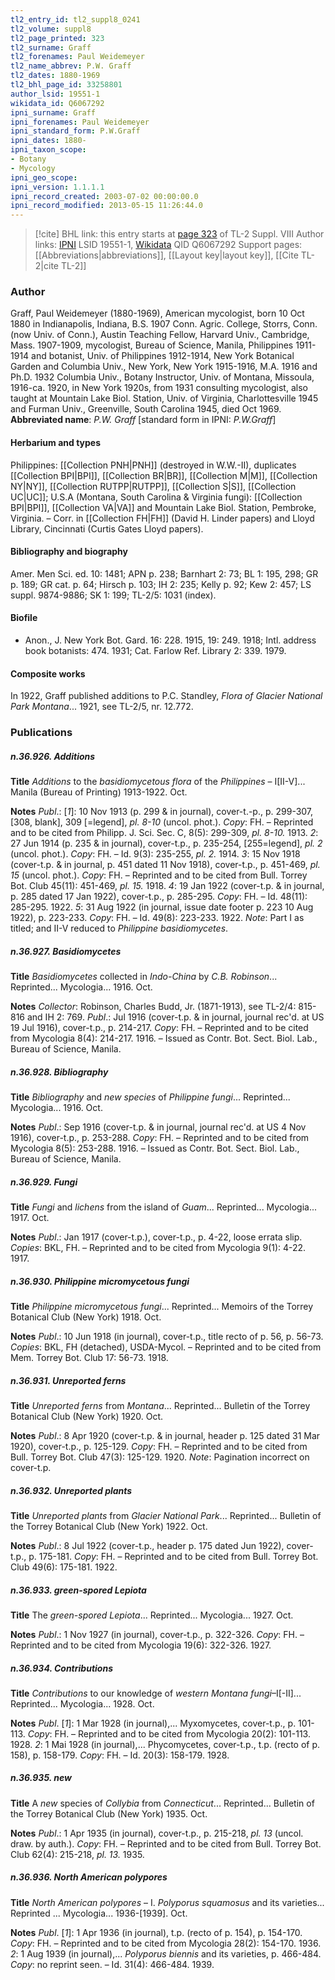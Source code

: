 ```yaml
---
tl2_entry_id: tl2_suppl8_0241
tl2_volume: suppl8
tl2_page_printed: 323
tl2_surname: Graff
tl2_forenames: Paul Weidemeyer
tl2_name_abbrev: P.W. Graff
tl2_dates: 1880-1969
tl2_bhl_page_id: 33258801
author_lsid: 19551-1
wikidata_id: Q6067292
ipni_surname: Graff
ipni_forenames: Paul Weidemeyer
ipni_standard_form: P.W.Graff
ipni_dates: 1880-
ipni_taxon_scope: 
- Botany
- Mycology
ipni_geo_scope: 
ipni_version: 1.1.1.1
ipni_record_created: 2003-07-02 00:00:00.0
ipni_record_modified: 2013-05-15 11:26:44.0
---
```


> [!cite] BHL link: this entry starts at [page 323](https://www.biodiversitylibrary.org/page/33258801) of TL-2 Suppl. VIII
> Author links: [IPNI](https://www.ipni.org/a/19551-1) LSID 19551-1, [Wikidata](https://www.wikidata.org/wiki/Q6067292) QID Q6067292
> Support pages: [[Abbreviations|abbreviations]], [[Layout key|layout key]], [[Cite TL-2|cite TL-2]]

### Author

Graff, Paul Weidemeyer (1880-1969), American mycologist, born 10 Oct 1880 in Indianapolis, Indiana, B.S. 1907 Conn. Agric. College, Storrs, Conn. (now Univ. of Conn.), Austin Teaching Fellow, Harvard Univ., Cambridge, Mass. 1907-1909, mycologist, Bureau of Science, Manila, Philippines 1911-1914 and botanist, Univ. of Philippines 1912-1914, New York Botanical Garden and Columbia Univ., New York, New York 1915-1916, M.A. 1916 and Ph.D. 1932 Columbia Univ., Botany Instructor, Univ. of Montana, Missoula, 1916-ca. 1920, in New York 1920s, from 1931 consulting mycologist, also taught at Mountain Lake Biol. Station, Univ. of Virginia, Charlottesville 1945 and Furman Univ., Greenville, South Carolina 1945, died Oct 1969. 
**Abbreviated name**: *P.W. Graff* \[standard form in IPNI: *P.W.Graff*\]

#### Herbarium and types

Philippines: [[Collection PNH|PNH]] (destroyed in W.W.-II), duplicates [[Collection BPI|BPI]], [[Collection BR|BR]], [[Collection M|M]], [[Collection NY|NY]], [[Collection RUTPP|RUTPP]], [[Collection S|S]], [[Collection UC|UC]]; U.S.A (Montana, South Carolina & Virginia fungi): [[Collection BPI|BPI]], [[Collection VA|VA]] and Mountain Lake Biol. Station, Pembroke, Virginia. – Corr. in [[Collection FH|FH]] (David H. Linder papers) and Lloyd Library, Cincinnati (Curtis Gates Lloyd papers).

#### Bibliography and biography

Amer. Men Sci. ed. 10: 1481; APN p. 238; Barnhart 2: 73; BL 1: 195, 298; GR p. 189; GR cat. p. 64; Hirsch p. 103; IH 2: 235; Kelly p. 92; Kew 2: 457; LS suppl. 9874-9886; SK 1: 199; TL-2/5: 1031 (index).

#### Biofile

- Anon., J. New York Bot. Gard. 16: 228. 1915, 19: 249. 1918; Intl. address book botanists: 474. 1931; Cat. Farlow Ref. Library 2: 339. 1979.

#### Composite works

In 1922, Graff published additions to P.C. Standley, *Flora of Glacier National Park Montana*... 1921, see TL-2/5, nr. 12.772.

### Publications

##### n.36.926. Additions

**Title**
*Additions* to the *basidiomycetous flora* of the *Philippines* – I\[II-V\]... Manila (Bureau of Printing) 1913-1922. Oct.

**Notes**
*Publ*.: \[*1*\]: 10 Nov 1913 (p. 299 & in journal), cover-t.-p., p. 299-307, \[308, blank\], 309 \[=legend\], *pl. 8-10* (uncol. phot.). *Copy*: FH. – Reprinted and to be cited from Philipp. J. Sci. Sec. C, 8(5): 299-309, *pl. 8-10.* 1913.
*2*: 27 Jun 1914 (p. 235 & in journal), cover-t.p., p. 235-254, \[255=legend\], *pl. 2* (uncol. phot.). *Copy*: FH. – Id. 9(3): 235-255, *pl. 2.* 1914.
*3*: 15 Nov 1918 (cover-t.p. & in journal, p. 451 dated 11 Nov 1918), cover-t.p., p. 451-469, *pl. 15* (uncol. phot.). *Copy*: FH. – Reprinted and to be cited from Bull. Torrey Bot. Club 45(11): 451-469, *pl. 15.* 1918.
*4*: 19 Jan 1922 (cover-t.p. & in journal, p. 285 dated 17 Jan 1922), cover-t.p., p. 285-295.
*Copy*: FH. – Id. 48(11): 285-295. 1922.
*5*: 31 Aug 1922 (in journal, issue date footer p. 223 10 Aug 1922), p. 223-233. *Copy*: FH. – Id. 49(8): 223-233. 1922.
*Note*: Part I as titled; and II-V reduced to *Philippine basidiomycetes*.

##### n.36.927. Basidiomycetes

**Title**
*Basidiomycetes* collected in *Indo-China* by *C.B. Robinson*... Reprinted... Mycologia... 1916. Oct.

**Notes**
*Collector*: Robinson, Charles Budd, Jr. (1871-1913), see TL-2/4: 815-816 and IH 2: 769.
*Publ*.: Jul 1916 (cover-t.p. & in journal, journal rec'd. at US 19 Jul 1916), cover-t.p., p. 214-217. *Copy*: FH. – Reprinted and to be cited from Mycologia 8(4): 214-217. 1916. – Issued as Contr. Bot. Sect. Biol. Lab., Bureau of Science, Manila.

##### n.36.928. Bibliography

**Title**
*Bibliography* and *new species* of *Philippine fungi*... Reprinted... Mycologia... 1916. Oct.

**Notes**
*Publ*.: Sep 1916 (cover-t.p. & in journal, journal rec'd. at US 4 Nov 1916), cover-t.p., p. 253-288. *Copy*: FH. – Reprinted and to be cited from Mycologia 8(5): 253-288. 1916. – Issued as Contr. Bot. Sect. Biol. Lab., Bureau of Science, Manila.

##### n.36.929. Fungi

**Title**
*Fungi* and *lichens* from the island of *Guam*... Reprinted... Mycologia... 1917. Oct.

**Notes**
*Publ*.: Jan 1917 (cover-t.p.), cover-t.p., p. 4-22, loose errata slip. *Copies*: BKL, FH. – Reprinted and to be cited from Mycologia 9(1): 4-22. 1917.

##### n.36.930. Philippine micromycetous fungi

**Title**
*Philippine micromycetous fungi*... Reprinted... Memoirs of the Torrey Botanical Club (New York) 1918. Oct.

**Notes**
*Publ*.: 10 Jun 1918 (in journal), cover-t.p., title recto of p. 56, p. 56-73. *Copies*: BKL, FH (detached), USDA-Mycol. – Reprinted and to be cited from Mem. Torrey Bot. Club 17: 56-73. 1918.

##### n.36.931. Unreported ferns

**Title**
*Unreported ferns* from *Montana*... Reprinted... Bulletin of the Torrey Botanical Club (New York) 1920. Oct.

**Notes**
*Publ*.: 8 Apr 1920 (cover-t.p. & in journal, header p. 125 dated 31 Mar 1920), cover-t.p., p. 125-129. *Copy*: FH. – Reprinted and to be cited from Bull. Torrey Bot. Club 47(3): 125-129. 1920.
*Note*: Pagination incorrect on cover-t.p.

##### n.36.932. Unreported plants

**Title**
*Unreported plants* from *Glacier National Park*... Reprinted... Bulletin of the Torrey Botanical Club (New York) 1922. Oct.

**Notes**
*Publ*.: 8 Jul 1922 (cover-t.p., header p. 175 dated Jun 1922), cover-t.p., p. 175-181. *Copy*: FH. – Reprinted and to be cited from Bull. Torrey Bot. Club 49(6): 175-181. 1922.

##### n.36.933. green-spored Lepiota

**Title**
The *green-spored Lepiota*... Reprinted... Mycologia... 1927. Oct.

**Notes**
*Publ*.: 1 Nov 1927 (in journal), cover-t.p., p. 322-326. *Copy*: FH. – Reprinted and to be cited from Mycologia 19(6): 322-326. 1927.

##### n.36.934. Contributions

**Title**
*Contributions* to our knowledge of *western Montana fungi*–I\[-II\]... Reprinted... Mycologia... 1928. Oct.

**Notes**
*Publ*. \[*1*\]: 1 Mar 1928 (in journal),... Myxomycetes, cover-t.p., p. 101-113. *Copy*: FH. – Reprinted and to be cited from Mycologia 20(2): 101-113. 1928.
*2*: 1 Mai 1928 (in journal),... Phycomycetes, cover-t.p., t.p. (recto of p. 158), p. 158-179.
*Copy*: FH. – Id. 20(3): 158-179. 1928.

##### n.36.935. new

**Title**
A *new* species of *Collybia* from *Connecticut*... Reprinted... Bulletin of the Torrey Botanical Club (New York) 1935. Oct.

**Notes**
*Publ*.: 1 Apr 1935 (in journal), cover-t.p., p. 215-218, *pl. 13* (uncol. draw. by auth.). *Copy*: FH. – Reprinted and to be cited from Bull. Torrey Bot. Club 62(4): 215-218, *pl. 13.* 1935.

##### n.36.936. North American polypores

**Title**
*North American polypores* – I. *Polyporus squamosus* and its varieties... Reprinted ... Mycologia... 1936-\[1939\]. Oct.

**Notes**
*Publ*. \[*1*\]: 1 Apr 1936 (in journal), t.p. (recto of p. 154), p. 154-170. *Copy*: FH. – Reprinted and to be cited from Mycologia 28(2): 154-170. 1936.
*2*: 1 Aug 1939 (in journal),... *Polyporus biennis* and its varieties, p. 466-484. *Copy*: no reprint seen. – Id. 31(4): 466-484. 1939.

